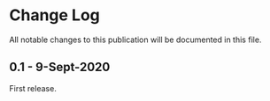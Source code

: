 # Change Log

All notable changes to this publication will be documented in this file.

## 0.1 - 9-Sept-2020
First release.
